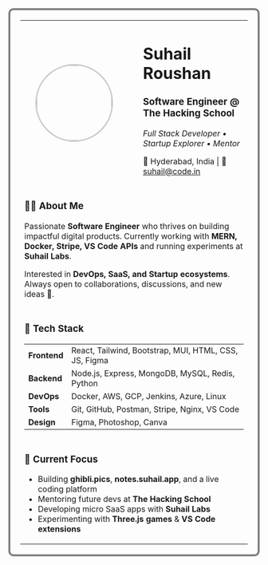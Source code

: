 <table align="center" width="100%" style="border:4px solid grey; border-radius:10px; padding:20px;">
  <!-- Header -->
  <tr>
    <td width="200" align="center">
      <img src="https://avatars.githubusercontent.com/u/58624583?v=4" width="150" height="150" style="border-radius:50%; border:3px solid #ccc;"/>
    </td>
    <td align="left" style="padding-left:30px;">
      <h1><b>Suhail Roushan</b></h1>
      <h3>Software Engineer @ The Hacking School</h3>
      <p><i>Full Stack Developer • Startup Explorer • Mentor</i></p>
      <p>📍 Hyderabad, India | 💌 <a href="mailto:suhail@code.in">suhail@code.in</a></p>
    </td>
  </tr>

  <!-- About -->
  <tr>
    <td colspan="2" align="left">
      <h3>🙋‍♂️ About Me</h3>
      <p>
        Passionate <b>Software Engineer</b> who thrives on building impactful digital products.  
        Currently working with <b>MERN, Docker, Stripe, VS Code APIs</b> and running experiments at <b>Suhail Labs</b>.  
      </p>
      <p>
        Interested in <b>DevOps, SaaS, and Startup ecosystems</b>.  
        Always open to collaborations, discussions, and new ideas 🚀.  
      </p>
    </td>
  </tr>

  <!-- Tech Stack -->
  <tr>
    <td colspan="2" align="left">
      <h3>🧰 Tech Stack</h3>
      <table width="100%">
        <tr><td><b>Frontend</b></td><td>React, Tailwind, Bootstrap, MUI, HTML, CSS, JS, Figma</td></tr>
        <tr><td><b>Backend</b></td><td>Node.js, Express, MongoDB, MySQL, Redis, Python</td></tr>
        <tr><td><b>DevOps</b></td><td>Docker, AWS, GCP, Jenkins, Azure, Linux</td></tr>
        <tr><td><b>Tools</b></td><td>Git, GitHub, Postman, Stripe, Nginx, VS Code</td></tr>
        <tr><td><b>Design</b></td><td>Figma, Photoshop, Canva</td></tr>
      </table>
    </td>
  </tr>

  <!-- Focus -->
  <tr>
    <td colspan="2" align="left">
      <h3>🧠 Current Focus</h3>
      <ul>
        <li>Building <b>ghibli.pics</b>, <b>notes.suhail.app</b>, and a live coding platform</li>
        <li>Mentoring future devs at <b>The Hacking School</b></li>
        <li>Developing micro SaaS apps with <b>Suhail Labs</b></li>
        <li>Experimenting with <b>Three.js games</b> & <b>VS Code extensions</b></li>
      </ul>
    </td>
  </tr>


</table>
